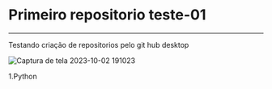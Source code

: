 # **Primeiro  repositorio teste-01**
***
 Testando criação de repositorios pelo git hub desktop

 
![Captura de tela 2023-10-02 191023](https://github.com/MaycoAlexandr/primeiraslinguagens/assets/143361177/0946736a-8997-4ae1-9594-f9c90690a0bd)

1.Python
